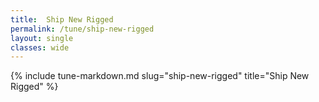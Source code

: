 ```yaml
---
title:  Ship New Rigged
permalink: /tune/ship-new-rigged
layout: single
classes: wide
---
```

{% include tune-markdown.md slug="ship-new-rigged" title="Ship New Rigged" %}
